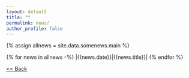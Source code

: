 ```yaml
---
layout: default
title: ""
permalink: news/
author_profile: false
---
```


{% assign allnews = site.data.somenews.main %}

{% for news in allnews -%}
|{{news.date}}|{{news.title}}|
{% endfor %}

[ << Back](https://priyanka-mondal.github.io/)
